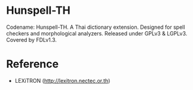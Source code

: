 # Hunspell-TH
Codename: Hunspell-TH. A Thai dictionary extension. Designed for spell checkers and morphological analyzers. Released under GPLv3 &amp; LGPLv3. Covered by FDLv1.3.

# Reference

* LEXiTRON (http://lexitron.nectec.or.th)
